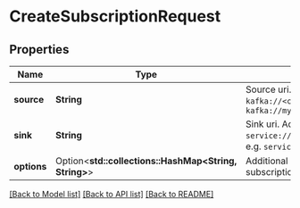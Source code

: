 # CreateSubscriptionRequest

## Properties

Name | Type | Description | Notes
------------ | ------------- | ------------- | -------------
**source** | **String** | Source uri. Accepted forms:  * `kafka://<cluster_name>/<topic_name>`, e.g. `kafka://my-cluster/my-topic` | 
**sink** | **String** | Sink uri. Accepted forms:  * `service://<service_name>/<service_name>`, e.g. `service://Counter/count` | 
**options** | Option<**std::collections::HashMap<String, String>**> | Additional options to apply to the subscription. | [optional]

[[Back to Model list]](../README.md#documentation-for-models) [[Back to API list]](../README.md#documentation-for-api-endpoints) [[Back to README]](../README.md)



